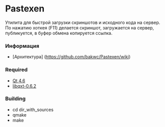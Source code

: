 Pastexen
=========

Утилита для быстрой загрузки скриншотов и исходного кода на сервер. По нажатию хоткея (F11) делается скриншот, загружается на сервер, публикуется, в буфер обмена копируется ссылка.

### Информация
* [Архитектура] (https://github.com/bakwc/Pastexen/wiki)

### Required
* [Qt 4.6](http://qt.nokia.com/)
* [libqxt-0.6.2](http://dev.libqxt.org/libqxt/get/v0.6.2.zip)

### Building
* cd dir_with_sources
* qmake
* make
